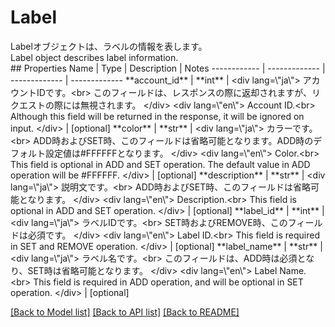 # Label

<div lang=\"ja\">Labelオブジェクトは、ラベルの情報を表します。</div> <div lang=\"en\">Label object describes label information.</div> 
## Properties
Name | Type | Description | Notes
------------ | ------------- | ------------- | -------------
**account_id** | **int** | &lt;div lang&#x3D;\&quot;ja\&quot;&gt; アカウントIDです。&lt;br&gt; このフィールドは、レスポンスの際に返却されますが、リクエストの際には無視されます。 &lt;/div&gt; &lt;div lang&#x3D;\&quot;en\&quot;&gt; Account ID.&lt;br&gt; Although this field will be returned in the response, it will be ignored on input. &lt;/div&gt;  | [optional] 
**color** | **str** | &lt;div lang&#x3D;\&quot;ja\&quot;&gt; カラーです。&lt;br&gt; ADD時およびSET時、このフィールドは省略可能となります。ADD時のデフォルト設定値は#FFFFFFとなります。 &lt;/div&gt; &lt;div lang&#x3D;\&quot;en\&quot;&gt; Color.&lt;br&gt; This field is optional in ADD and SET operation. The default value in ADD operation will be #FFFFFF. &lt;/div&gt;  | [optional] 
**description** | **str** | &lt;div lang&#x3D;\&quot;ja\&quot;&gt; 説明文です。&lt;br&gt; ADD時およびSET時、このフィールドは省略可能となります。 &lt;/div&gt; &lt;div lang&#x3D;\&quot;en\&quot;&gt; Description.&lt;br&gt; This field is optional in ADD and SET operation. &lt;/div&gt;  | [optional] 
**label_id** | **int** | &lt;div lang&#x3D;\&quot;ja\&quot;&gt; ラベルIDです。&lt;br&gt; SET時およびREMOVE時、このフィールドは必須です。 &lt;/div&gt; &lt;div lang&#x3D;\&quot;en\&quot;&gt; Label ID.&lt;br&gt; This field is required in SET and REMOVE operation. &lt;/div&gt;  | [optional] 
**label_name** | **str** | &lt;div lang&#x3D;\&quot;ja\&quot;&gt; ラベル名です。&lt;br&gt; このフィールドは、ADD時は必須となり、SET時は省略可能となります。 &lt;/div&gt; &lt;div lang&#x3D;\&quot;en\&quot;&gt; Label Name.&lt;br&gt; This field is required in ADD operation, and will be optional in SET operation. &lt;/div&gt;  | [optional] 

[[Back to Model list]](../README.md#documentation-for-models) [[Back to API list]](../README.md#documentation-for-api-endpoints) [[Back to README]](../README.md)


